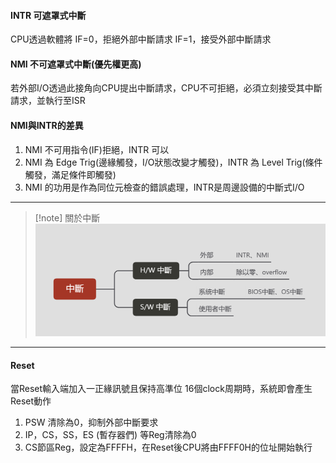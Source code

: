 #### INTR 可遮罩式中斷
CPU透過軟體將
IF=0，拒絕外部中斷請求
IF=1，接受外部中斷請求

#### NMI 不可遮罩式中斷(優先權更高)
若外部I/O透過此接角向CPU提出中斷請求，CPU不可拒絕，必須立刻接受其中斷請求，並執行至ISR

#### NMI與INTR的差異
1. NMI 不可用指令(IF)拒絕，INTR 可以
2. NMI 為 Edge Trig(邊緣觸發，I/O狀態改變才觸發)，INTR 為 Level Trig(條件觸發，滿足條件即觸發)
3. NMI 的功用是作為同位元檢查的錯誤處理，INTR是周邊設備的中斷式I/O

---
>[!note] 關於中斷
>![image.png](https://raw.githubusercontent.com/Ash0645/image_remote/main/202305121100767.png?token=AZUUVIYZ3LXOSF6P355YOWLELWV7K)

---
#### Reset
當Reset輸入端加入一正緣訊號且保持高準位
16個clock周期時，系統即會產生Reset動作
1. PSW 清除為0，抑制外部中斷要求
2. IP，CS，SS，ES (暫存器們) 等Reg清除為0
3. CS節區Reg，設定為FFFFH，在Reset後CPU將由FFFF0H的位址開始執行